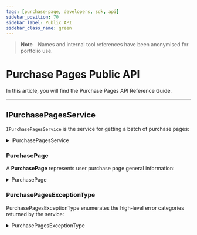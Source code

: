 ```yaml
---
tags: [purchase-page, developers, sdk, api]
sidebar_position: 70
sidebar_label: Public API
sidebar_class_name: green
---
```


> **Note** Names and internal tool references have been anonymised for portfolio use.

# Purchase Pages Public API

In this article, you will find the Purchase Pages API Reference Guide.

---

## IPurchasePagesService

`IPurchasePagesService` is the service for getting a batch of purchase pages:    

<details>
<summary>IPurchasePagesService</summary>

```csharp
public interface IPurchasePagesService
{
    /// <summary>
    /// Gets purchase pages by pageTypeIds.
    /// </summary>
    /// <param name="pageTypeIds">IDs of the page types to resolve</param>
    /// <param name="token">CancellationToken</param>
    /// <exception cref="OperationCanceledException">
    /// Thrown if the cancellation token is cancelled
    /// </exception>
    /// <exception cref="PurchasePagesException">
    /// Thrown on error – see <see cref="PurchasePagesExceptionType"/>
    /// </exception>
    UniTask<PurchasePage[]> GetPurchasePagesByPageTypeIdsAsync(
        IEnumerable<int> pageTypeIds,
        CancellationToken token = default);
}
```
</details>

### PurchasePage

A **PurchasePage** represents user purchase page general information:

<details>
    <summary>PurchasePage</summary>

```csharp
public class PurchasePage
{
    /// <summary>Unique identifier of the page configuration</summary>
    public int PageId { get; set; }

    /// <summary>
    /// Array of denomination lines (purchase options)
    /// </summary>
    public PageOption[] Options { get; set; }

    /// <summary>
    /// Identifier of the page‑type group this page belongs to
    /// </summary>
    public int PageTypeId { get; set; }

    /// <summary>Date/time when the page becomes active</summary>
    public DateTimeOffset? StartDate { get; set; }

    /// <summary>Date/time when the page becomes inactive</summary>
    public DateTimeOffset? EndDate { get; set; }

    /// <summary>
    /// Identifier of the page resolved for the current user at request time
    /// </summary>
    public string ResolveRequestId { get; set; }

    /// <summary>
    /// Studio‑defined JSON block (configured in the back‑office tool); may include art URLs
    /// </summary>
    public PurchasePageAdditionalData AdditionalData { get; set; }
}
```
</details>

### PurchasePagesExceptionType

PurchasePagesExceptionType enumerates the high‑level error categories returned by the service:

<details>
    <summary>PurchasePagesExceptionType</summary>

```csharp
public enum PurchasePagesExceptionType
{
    /// <summary>Unexpected error</summary>
    GenericException,

    /// <summary>Failure to send an authorised request</summary>
    IdentityException,

    /// <summary>No Internet connection detected</summary>
    NoInternet
}
```
</details>
